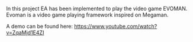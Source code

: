 In this project EA has been implemented to play the video game EVOMAN. Evoman is a video game playing framework inspired on Megaman.

A demo can be found here:  https://www.youtube.com/watch?v=ZqaMjd1E4ZI
